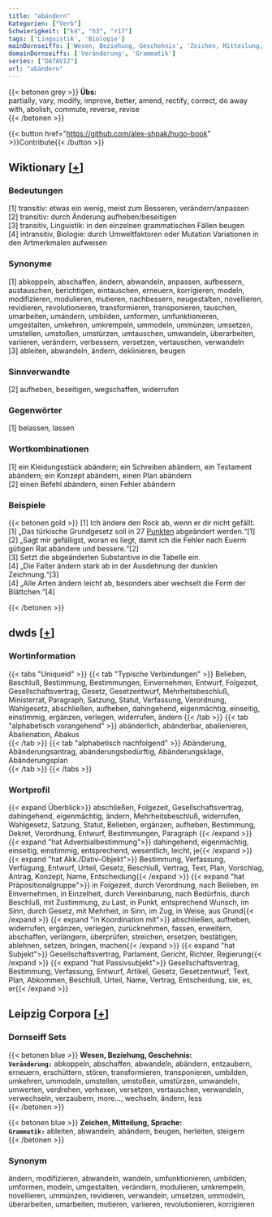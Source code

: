 ```yaml
---
title: "abändern"
Kategorien: ["Verb"]
Schwierigkeit: ["k4", "h3", "r17"]
tags: ['Linguistik', 'Biologie']
mainDornseiffs: ['Wesen, Beziehung, Geschehnis', 'Zeichen, Mitteilung, Sprache']
domainDornseiffs: ['Veränderung', 'Grammatik']
series: ["DATAVIZ"]
url: "abändern"
---
```


{{< betonen grey >}}
**Übs:**  
partially, vary, modify, improve, better, amend, rectify, correct, do away with, abolish, commute, reverse, revise  
{{< /betonen >}}

{{< button href="https://github.com/alex-shpak/hugo-book" >}}Contribute{{< /button >}}

## Wiktionary [[+](https://de.wiktionary.org/wiki/abändern)]

### Bedeutungen
[1] transitiv: etwas ein wenig, meist zum Besseren, verändern/anpassen  
[2] transitiv: durch Änderung aufheben/beseitigen  
[3] transitiv, Linguistik: in den einzelnen grammatischen Fällen beugen  
[4] intransitiv, Biologie: durch Umweltfaktoren oder Mutation Variationen in den Artmerkmalen aufweisen  

### Synonyme
[1] abkoppeln, abschaffen, ändern, abwandeln, anpassen, aufbessern, austauschen, berichtigen, eintauschen, erneuern, korrigieren, modeln, modifizieren, modulieren, mutieren, nachbessern, neugestalten, novellieren, revidieren, revolutionieren, transformieren, transponieren, tauschen, umarbeiten, umändern, umbilden, umformen, umfunktionieren, umgestalten, umkehren, umkrempeln, ummodeln, ummünzen, umsetzen, umstellen, umstoßen, umstürzen, umtauschen, umwandeln, überarbeiten, variieren, verändern, verbessern, versetzen, vertauschen, verwandeln  
[3] ableiten, abwandeln, ändern, deklinieren, beugen  

### Sinnverwandte
[2] aufheben, beseitigen, wegschaffen, widerrufen  

### Gegenwörter
[1] belassen, lassen  

### Wortkombinationen
[1] ein Kleidungsstück abändern; ein Schreiben abändern, ein Testament abändern; ein Konzept abändern, einen Plan abändern  
[2] einen Befehl abändern, einen Fehler abändern  

### Beispiele
{{< betonen gold >}}
[1] Ich ändere den Rock ab, wenn er dir nicht gefällt.  
[1] „Das türkische Grundgesetz soll in 27 [Punkten](/verb_anderen/) abgeändert werden.“[1]  
[2] „Sagt mir gefälligst, woran es liegt, damit ich die Fehler nach Euerm gütigen Rat abändere und bessere.“[2]  
[3] Setzt die abgeänderten Substantive in die Tabelle ein.  
[4] „Die Falter ändern stark ab in der Ausdehnung der dunklen Zeichnung.“[3]  
[4] „Alle Arten ändern leicht ab, besonders aber wechselt die Form der Blättchen.“[4]  

{{< /betonen >}}


## dwds [[+](https://www.dwds.de/wb/abändern)]

### Wortinformation
{{< tabs "Uniqueid" >}}
{{< tab "Typische Verbindungen" >}}
Belieben, Beschluß, Bestimmung, Bestimmungen, Einvernehmen, Entwurf, Folgezeit, Gesellschaftsvertrag, Gesetz, Gesetzentwurf, Mehrheitsbeschluß, Ministerrat, Paragraph, Satzung, Statut, Verfassung, Verordnung, Wahlgesetz, abschließen, aufheben, dahingehend, eigenmächtig, einseitig, einstimmig, ergänzen, verlegen, widerrufen, ändern
{{< /tab >}}
{{< tab "alphabetisch vorangehend" >}} 
abänderlich, abänderbar, abalienieren, Abalienation, Abakus  
{{< /tab >}}
{{< tab "alphabetisch nachfolgend" >}}
Abänderung, Abänderungsantrag, abänderungsbedürftig, Abänderungsklage, Abänderungsplan  
{{< /tab >}}
{{< /tabs >}}

### Wortprofil
{{< expand Überblick>}}
abschließen, Folgezeit, Gesellschaftsvertrag, dahingehend, eigenmächtig, ändern, Mehrheitsbeschluß, widerrufen, Wahlgesetz, Satzung, Statut, Belieben, ergänzen, aufheben, Bestimmung, Dekret, Verordnung, Entwurf, Bestimmungen, Paragraph
{{< /expand >}}
{{< expand "hat Adverbialbestimmung">}} dahingehend, eigenmächtig, einseitig, einstimmig, entsprechend, wesentlich, leicht, je{{< /expand >}}
{{< expand "hat Akk./Dativ-Objekt">}} Bestimmung, Verfassung, Verfügung, Entwurf, Urteil, Gesetz, Beschluß, Vertrag, Text, Plan, Vorschlag, Antrag, Konzept, Name, Entscheidung{{< /expand >}}
{{< expand "hat Präpositionalgruppe">}} in Folgezeit, durch Verordnung, nach Belieben, im Einvernehmen, in Einzelheit, durch Vereinbarung, nach Bedürfnis, durch Beschluß, mit Zustimmung, zu Last, in Punkt, entsprechend Wunsch, im Sinn, durch Gesetz, mit Mehrheit, in Sinn, im Zug, in Weise, aus Grund{{< /expand >}}
{{< expand "in Koordination mit">}} abschließen, aufheben, widerrufen, ergänzen, verlegen, zurücknehmen, fassen, erweitern, abschaffen, verlängern, überprüfen, streichen, ersetzen, bestätigen, ablehnen, setzen, bringen, machen{{< /expand >}}
{{< expand "hat Subjekt">}} Gesellschaftsvertrag, Parlament, Gericht, Richter, Regierung{{< /expand >}}
{{< expand "hat Passivsubjekt">}} Gesellschaftsvertrag, Bestimmung, Verfassung, Entwurf, Artikel, Gesetz, Gesetzentwurf, Text, Plan, Abkommen, Beschluß, Urteil, Name, Vertrag, Entscheidung, sie, es, er{{< /expand >}}

## Leipzig Corpora [[+](https://corpora.uni-leipzig.de/en/res?word=abändern&corpusId=deu_newscrawl-public_2018)]

### Dornseiff Sets
{{< betonen blue >}}
**Wesen, Beziehung, Geschehnis:**  
**``Veränderung:``** abkoppeln, abschaffen, abwandeln, abändern, entzaubern, erneuern, erschüttern, stören, transformieren, transponieren, umbilden, umkehren, ummodeln, umstellen, umstoßen, umstürzen, umwandeln, umwerten, verdrehen, verhexen, versetzen, vertauschen, verwandeln, verwechseln, verzaubern, more..., wechseln, ändern, less  
{{< /betonen >}}


{{< betonen blue >}}
**Zeichen, Mitteilung, Sprache:**  
**``Grammatik:``** ableiten, abwandeln, abändern, beugen, herleiten, steigern  
{{< /betonen >}}

### Synonym
ändern, modifizieren, abwandeln, wandeln, umfunktionieren, umbilden, umformen, modeln, umgestalten, verändern, modulieren, umkrempeln, novellieren, ummünzen, revidieren, verwandeln, umsetzen, ummodeln, überarbeiten, umarbeiten, mutieren, variieren, revolutionieren, korrigieren

